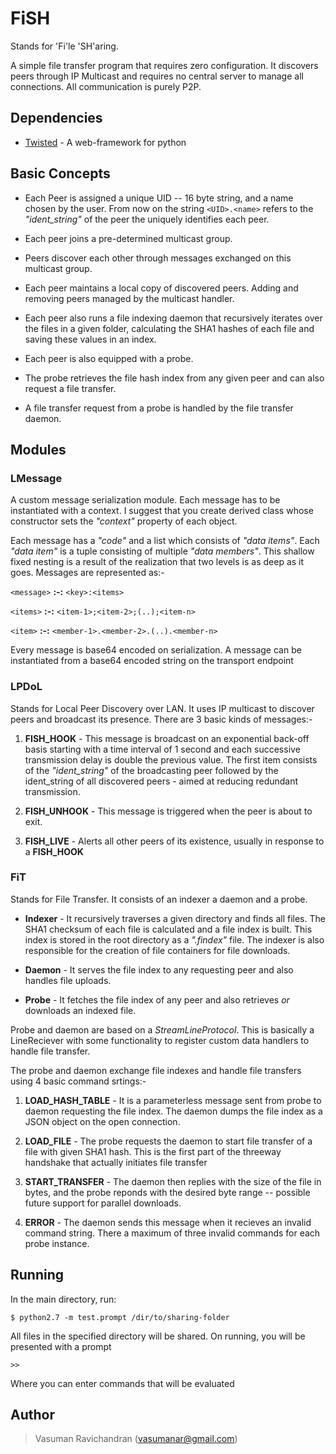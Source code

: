 # FiSH 

Stands for 'Fi'le 'SH'aring.

A simple file transfer program that requires zero configuration. It discovers peers through IP Multicast and requires no central server to manage all connections. All communication is purely P2P.

## Dependencies
- [Twisted][twisted-python] - A web-framework for python

## Basic Concepts
* Each Peer is assigned a unique UID -- 16 byte string, and a name chosen by the user. From now on the string `<UID>.<name>` refers to the *"ident\_string"* of the peer the uniquely identifies each peer.

* Each peer joins a pre-determined multicast group.

* Peers discover each other through messages exchanged on this multicast group.
 
* Each peer maintains a local copy of discovered peers. Adding and removing peers managed by the multicast handler.

* Each peer also runs a file indexing daemon that recursively iterates over the files in a given folder, calculating the SHA1 hashes of each file and saving these values in an index.

* Each peer is also equipped with a probe.

* The probe retrieves the file hash index from any given peer and can also request a file transfer.

* A file transfer request from a probe is handled by the file transfer daemon.

## Modules

### LMessage
A custom message serialization module. Each message has to be instantiated with a context. I suggest that you create derived class whose constructor sets the *"context"* property of each object.

Each message has a *"code"* and a list which consists of *"data items"*. Each *"data item"* is a tuple consisting of multiple *"data members"*. This shallow fixed nesting is a result of the realization that two levels is as deep as it goes. 
Messages are represented as:-

`<message>` **:-:** `<key>:<items>`

`<items>` **:-:** `<item-1>;<item-2>;(..);<item-n>`

`<item>` **:-:** `<member-1>.<member-2>.(..).<member-n>`

Every message is base64 encoded on serialization. A message can be instantiated from a base64 encoded string on the transport endpoint

### LPDoL
Stands for Local Peer Discovery over LAN. It uses IP multicast to discover peers and broadcast its presence. There are 3 basic kinds of messages:-

1. **FISH\_HOOK** - This message is broadcast on an exponential back-off basis starting with a time interval of 1 second and each successive transmission delay is double the previous value. The first item consists of the *"ident\_string"* of the broadcasting peer followed by the ident\_string of all discovered peers - aimed at reducing redundant transmission. 

2. **FISH\_UNHOOK** - This message is triggered when the peer is about to exit.

3. **FISH\_LIVE** - Alerts all other peers of its existence, usually in response to a **FISH\_HOOK**

### FiT 
Stands for File Transfer. It consists of an indexer a daemon and a probe. 

+ **Indexer** - It recursively traverses a given directory and finds all files. The SHA1 checksum of each file is calculated and a file index is built. This index is stored in the root directory as a *".findex"* file. The indexer is also responsible for the creation of file containers for file downloads.

+ **Daemon** - It serves the file index to any requesting peer and also handles file uploads.

+ **Probe** - It fetches the file index of any peer and also retrieves _or_ downloads an indexed file.

Probe and daemon are based on a _StreamLineProtocol_. This is basically a LineReciever with some functionality to register custom data handlers to handle file transfer. 

The probe and daemon exchange file indexes and handle file transfers using 4 basic command srtings:-

1. **LOAD\_HASH\_TABLE** - It is a parameterless message sent from probe to daemon requesting the file index. The daemon dumps the file index as a JSON object on the open connection.

2. **LOAD\_FILE** - The probe requests the daemon to start file transfer of a file with given SHA1 hash. This is the first part of the threeway handshake that actually initiates file transfer

3. **START\_TRANSFER** - The daemon then replies with the size of the file in bytes, and the probe reponds with the desired byte range -- possible future support for parallel downloads.

4. **ERROR** - The daemon sends this message when it recieves an invalid command string. There a maximum of three invalid commands for each probe instance. 

## Running
In the main directory, run:

`$ python2.7 -m test.prompt /dir/to/sharing-folder`

All files in the specified directory will be shared.
On running, you will be presented with a prompt 

`>>`

Where you can enter commands that will be evaluated


## Author
> Vasuman Ravichandran (<vasumanar@gmail.com>)

[twisted-python]:http://twistedmatrix.com/trac/
